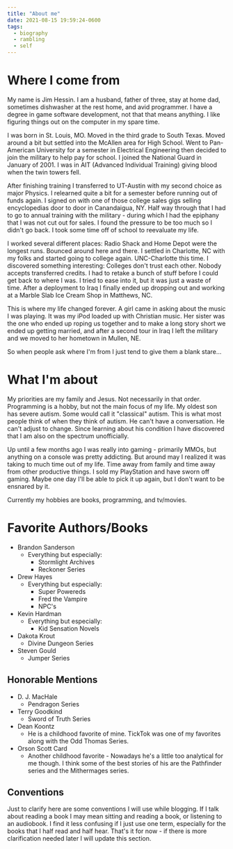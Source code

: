 ```yaml
---
title: "About me"
date: 2021-08-15 19:59:24-0600
tags:
  - biography
  - rambling
  - self
---
```


# Where I come from

My name is Jim Hessin. I am a husband, father of three, stay at home dad,
sometimes dishwasher at the rest home, and avid programmer. I have a degree
in game software development, not that that means anything. I like figuring
things out on the computer in my spare time.

I was born in St. Louis, MO. Moved in the third grade to South Texas. Moved
around a bit but settled into the McAllen area for High School. Went to
Pan-American University for a semester in Electrical Engineering then decided
to join the military to help pay for school. I joined the National Guard in
January of 2001. I was in AIT (Advanced Individual Training) giving blood when
the twin towers fell.

After finishing training I transferred to UT-Austin with my second choice as
major Physics. I relearned quite a bit for a semester before running out of
funds again. I signed on with one of those college sales gigs selling
encyclopedias door to door in Canandaigua, NY. Half way through that I had to
go to annual training with the military - during which I had the epiphany that
I was not cut out for sales. I found the pressure to be too much so I didn't go
back. I took some time off of school to reevaluate my life.

I worked several different places: Radio Shack and Home Depot were the longest
runs. Bounced around here and there. I settled in Charlotte, NC with my folks
and started going to college again. UNC-Charlotte this time. I discovered
something interesting: Colleges don't trust each other. Nobody accepts
transferred credits. I had to retake a bunch of stuff before I could get back
to where I was. I tried to ease into it, but it was just a waste of time. After
a deployment to Iraq I finally ended up dropping out and working at a Marble
Slab Ice Cream Shop in Matthews, NC.

This is where my life changed forever. A girl came in asking about the music I
was playing. It was my iPod loaded up with Christian music. Her sister was the
one who ended up roping us together and to make a long story short we ended up
getting married, and after a second tour in Iraq I left the military and we
moved to her hometown in Mullen, NE.

So when people ask where I'm from I just tend to give them a blank stare...

# What I'm about

My priorities are my family and Jesus. Not necessarily in that order.
Programming is a hobby, but not the main focus of my life. My oldest son has
severe autism. Some would call it "classical" autism. This is what most people
think of when they think of autism. He can't have a conversation. He can't
adjust to change. Since learning about his condition I have discovered that I
am also on the spectrum unofficially.

Up until a few months ago I was really into gaming - primarily MMOs, but
anything on a console was pretty addicting. But around may I realized it was
taking to much time out of my life. Time away from family and time away from
other productive things. I sold my PlayStation and have sworn off gaming. Maybe
one day I'll be able to pick it up again, but I don't want to be ensnared by
it.

Currently my hobbies are books, programming, and tv/movies.

# Favorite Authors/Books

- Brandon Sanderson
  - Everything but especially:
    - Stormlight Archives
    - Reckoner Series
- Drew Hayes
  - Everything but especially:
    - Super Powereds
    - Fred the Vampire
    - NPC's
- Kevin Hardman
  - Everything but especially:
    - Kid Sensation Novels
- Dakota Krout
  - Divine Dungeon Series
- Steven Gould
  - Jumper Series

## Honorable Mentions

- D. J. MacHale
  - Pendragon Series
- Terry Goodkind
  - Sword of Truth Series
- Dean Koontz
  - He is a childhood favorite of mine. TickTok was one of my favorites along
    with the Odd Thomas Series.
- Orson Scott Card
  - Another childhood favorite - Nowadays he's a little too analytical for me
    though. I think some of the best stories of his are the Pathfinder series
    and the Mithermages series.

## Conventions

Just to clarify here are some conventions I will use while blogging. If I talk
about reading a book I may mean sitting and reading a book, or listening to an
audiobook. I find it less confusing if I just use one term, especially for the
books that I half read and half hear. That's it for now - if there is more
clarification needed later I will update this section.

